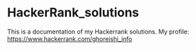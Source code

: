 # HackerRank_solutions
This is a documentation of my Hackerrank solutions. My profile: https://www.hackerrank.com/ghoreishi_info
